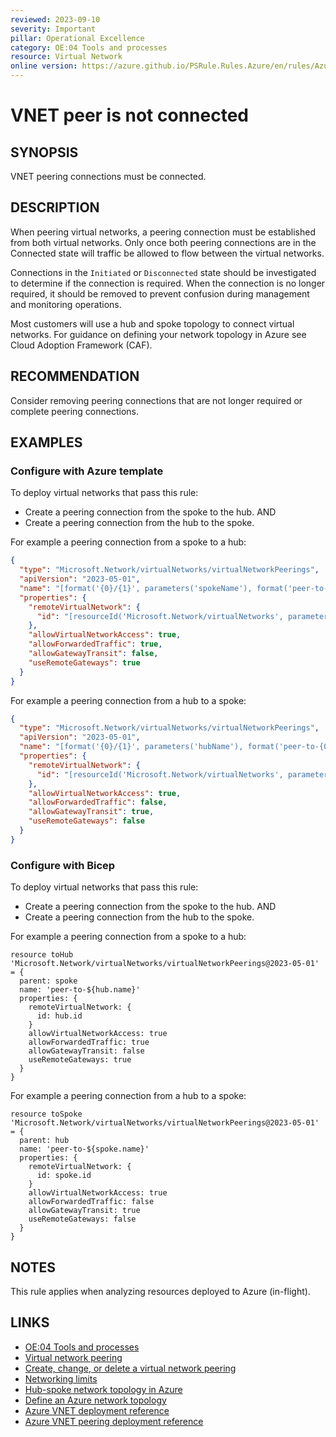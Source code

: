 ```yaml
---
reviewed: 2023-09-10
severity: Important
pillar: Operational Excellence
category: OE:04 Tools and processes
resource: Virtual Network
online version: https://azure.github.io/PSRule.Rules.Azure/en/rules/Azure.VNET.PeerState/
---
```


# VNET peer is not connected

## SYNOPSIS

VNET peering connections must be connected.

## DESCRIPTION

When peering virtual networks, a peering connection must be established from both virtual networks.
Only once both peering connections are in the Connected state will traffic be allowed to flow between the virtual networks.

Connections in the `Initiated` or `Disconnected` state should be investigated to determine if the connection is required.
When the connection is no longer required, it should be removed to prevent confusion during management and monitoring operations.

Most customers will use a hub and spoke topology to connect virtual networks.
For guidance on defining your network topology in Azure see Cloud Adoption Framework (CAF).

## RECOMMENDATION

Consider removing peering connections that are not longer required or complete peering connections.

## EXAMPLES

### Configure with Azure template

To deploy virtual networks that pass this rule:

- Create a peering connection from the spoke to the hub. AND
- Create a peering connection from the hub to the spoke.

For example a peering connection from a spoke to a hub:

```json
{
  "type": "Microsoft.Network/virtualNetworks/virtualNetworkPeerings",
  "apiVersion": "2023-05-01",
  "name": "[format('{0}/{1}', parameters('spokeName'), format('peer-to-{0}', parameters('hubName')))]",
  "properties": {
    "remoteVirtualNetwork": {
      "id": "[resourceId('Microsoft.Network/virtualNetworks', parameters('hubName'))]"
    },
    "allowVirtualNetworkAccess": true,
    "allowForwardedTraffic": true,
    "allowGatewayTransit": false,
    "useRemoteGateways": true
  }
}
```

For example a peering connection from a hub to a spoke:

```json
{
  "type": "Microsoft.Network/virtualNetworks/virtualNetworkPeerings",
  "apiVersion": "2023-05-01",
  "name": "[format('{0}/{1}', parameters('hubName'), format('peer-to-{0}', parameters('spokeName')))]",
  "properties": {
    "remoteVirtualNetwork": {
      "id": "[resourceId('Microsoft.Network/virtualNetworks', parameters('spokeName'))]"
    },
    "allowVirtualNetworkAccess": true,
    "allowForwardedTraffic": false,
    "allowGatewayTransit": true,
    "useRemoteGateways": false
  }
}
```

### Configure with Bicep

To deploy virtual networks that pass this rule:

- Create a peering connection from the spoke to the hub. AND
- Create a peering connection from the hub to the spoke.

For example a peering connection from a spoke to a hub:

```bicep
resource toHub 'Microsoft.Network/virtualNetworks/virtualNetworkPeerings@2023-05-01' = {
  parent: spoke
  name: 'peer-to-${hub.name}'
  properties: {
    remoteVirtualNetwork: {
      id: hub.id
    }
    allowVirtualNetworkAccess: true
    allowForwardedTraffic: true
    allowGatewayTransit: false
    useRemoteGateways: true
  }
}
```

For example a peering connection from a hub to a spoke:

```bicep
resource toSpoke 'Microsoft.Network/virtualNetworks/virtualNetworkPeerings@2023-05-01' = {
  parent: hub
  name: 'peer-to-${spoke.name}'
  properties: {
    remoteVirtualNetwork: {
      id: spoke.id
    }
    allowVirtualNetworkAccess: true
    allowForwardedTraffic: false
    allowGatewayTransit: true
    useRemoteGateways: false
  }
}
```

## NOTES

This rule applies when analyzing resources deployed to Azure (in-flight).

## LINKS

- [OE:04 Tools and processes](https://learn.microsoft.com/azure/well-architected/operational-excellence/tools-processes)
- [Virtual network peering](https://learn.microsoft.com/azure/virtual-network/virtual-network-peering-overview)
- [Create, change, or delete a virtual network peering](https://learn.microsoft.com/azure/virtual-network/virtual-network-manage-peering#requirements-and-constraints)
- [Networking limits](https://learn.microsoft.com/azure/azure-resource-manager/management/azure-subscription-service-limits#networking-limits)
- [Hub-spoke network topology in Azure](https://learn.microsoft.com/azure/architecture/reference-architectures/hybrid-networking/hub-spoke)
- [Define an Azure network topology](https://learn.microsoft.com/azure/cloud-adoption-framework/ready/azure-best-practices/define-an-azure-network-topology)
- [Azure VNET deployment reference](https://learn.microsoft.com/azure/templates/microsoft.network/virtualnetworks)
- [Azure VNET peering deployment reference](https://learn.microsoft.com/azure/templates/microsoft.network/virtualnetworks/virtualnetworkpeerings)
